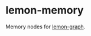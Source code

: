 # lemon-memory

Memory nodes for [lemon-graph](https://github.com/unavi-xyz/lemon/tree/main/crates/lemon-graph).
